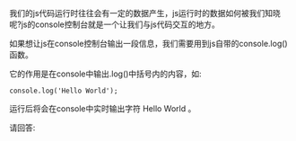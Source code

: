 我们的js代码运行时往往会有一定的数据产生，js运行时的数据如何被我们知晓呢?js的console控制台就是一个让我们与js代码交互的地方。

如果想让js在console控制台输出一段信息，我们需要用到js自带的console.log()函数。

它的作用是在console中输出.log()中括号内的内容，如:

    console.log('Hello World');

运行后将会在console中实时输出字符 Hello World 。

请回答:
